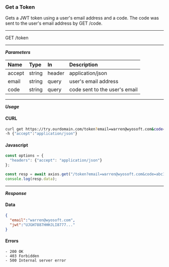 ### Get a Token

Gets a JWT token using a user's email address and a code. The code was sent to the user's email address by GET /code.

---

<span class="method get">GET</span> /token

---

***Parameters***

| Name        | Type    | In     | Description |
| :---        | :---    | :---   | :--- |
| accept      | string  | header | application/json |
| email       | string  | query  | user's email address |
| code        | string  | query  | code sent to the user's email |

---

***Usage***
<!-- tabs:start -->

#### **CURL**

```bash
curl get https://try.ourdomain.com/token?email=warren@wyosoft.com&code=abc123 \
-h {"accept":"application/json"}
```

#### **Javascript**

```javascript
const options = {
  "headers": {"accept": "application/json"}
};

const resp = await axios.get("/token?email=warren@wyosoft.com&code=abc123", options)
console.log(resp.data);
  ```
<!-- tabs:end -->

---

***Response***
<!-- tabs:start -->
#### **Data**
```json
{
  "email":"warren@wyosoft.com",
  "jwt":"UJGH7887HHHJLI8777..."
}

```

#### **Errors**

```text
- 200 OK
- 403 Forbidden
- 500 Internal server error
```

<!-- tabs:end -->
